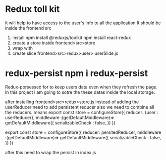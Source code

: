 # Redux toll kit
it will help to have access to the user's info to all the application
It should be inside the frontend src
1. install 
npm install @reduxjs/toolkit 
npm install react-redux
2. create a store inside frontend>src>store
3. wrap <App> with   <Provider store={store} >
4. create slice frontend>src>redux>user> userSlide.js

# redux-persist npm i redux-persist
Redux-porsessed for to keep users data even when they refresh the page. In this project i am going to sotre the these datas inside the local storage.

after installing frontend>src>redux>store.js instead of adding the userReducer need to add persistent reducer also we need to combine all the reducers.
means
export const store = configureStore({
    reducer: {user : userReducer},
    middleware :(getDefaultMiddleware)=> getDefaultMiddleware({
        serializableCheck : false,
    })
})

export const store = configureStore({
    reducer: persitedReducer,
    middleware :(getDefaultMiddleware)=> getDefaultMiddleware({
        serializableCheck : false,
    })
})


after this need to wrap the persist in index.js
